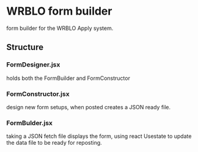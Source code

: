 # WRBLO form builder

form builder for the WRBLO Apply system.

## Structure

### FormDesigner.jsx

holds both the FormBuilder and FormConstructor

### FormConstructor.jsx

design new form setups, when posted creates a JSON ready file. 

### FormBulder.jsx

taking a JSON fetch file displays the form, using react Usestate to update the data file to be ready for reposting. 